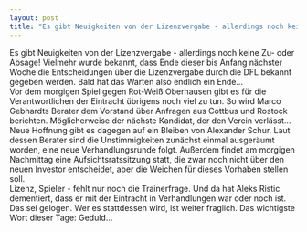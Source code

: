 ```yaml
---
layout: post
title: "Es gibt Neuigkeiten von der Lizenzvergabe - allerdings noch keine Zu- oder Absage!"
---
```


Es gibt Neuigkeiten von der Lizenzvergabe - allerdings noch keine Zu- oder Absage! Vielmehr wurde bekannt, dass Ende dieser bis Anfang nächster Woche die Entscheidungen über die Lizenzvergabe durch die DFL bekannt gegeben werden. Bald hat das Warten also endlich ein Ende...  
Vor dem morgigen Spiel gegen Rot-Weiß Oberhausen gibt es für die Verantwortlichen der Eintracht übrigens noch viel zu tun. So wird Marco Gebhardts Berater dem Vorstand über Anfragen aus Cottbus und Rostock berichten. Möglicherweise der nächste Kandidat, der den Verein verlässt... Neue Hoffnung gibt es dagegen auf ein Bleiben von Alexander Schur. Laut dessen Berater sind die Unstimmigkeiten zunächst einmal ausgeräumt worden, eine neue Verhandlungsrunde folgt. Außerdem findet am morgigen Nachmittag eine Aufsichtsratssitzung statt, die zwar noch nicht über den neuen Investor entscheidet, aber die Weichen für dieses Vorhaben stellen soll.  
Lizenz, Spieler - fehlt nur noch die Trainerfrage. Und da hat Aleks Ristic dementiert, dass er mit der Eintracht in Verhandlungen war oder noch ist. Das sei gelogen. Wer es stattdessen wird, ist weiter fraglich. Das wichtigste Wort dieser Tage: Geduld...
